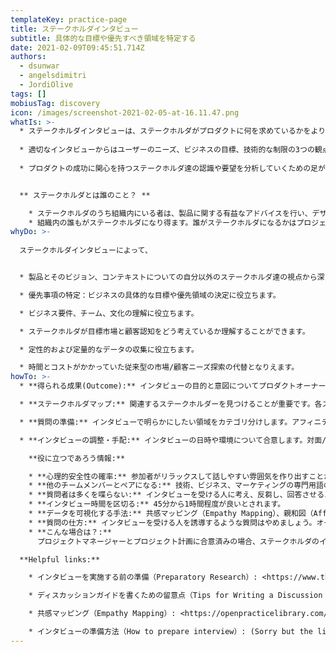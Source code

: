 ```yaml
---
templateKey: practice-page
title: ステークホルダインタビュー
subtitle: 具体的な目標や優先すべき領域を特定する
date: 2021-02-09T09:45:51.714Z
authors:
  - dsunwar
  - angelsdimitri
  - JordiOlive
tags: []
mobiusTag: discovery
icon: /images/screenshot-2021-02-05-at-16.11.47.png
whatIs: >-
  * ステークホルダインタビューは、ステークホルダがプロダクトに何を求めているかをより深く理解するために行うステークホルダとの対話です。
  
  * 適切なインタビューからはユーザーのニーズ、ビジネスの目標、技術的な制限の3つの観点から有用な情報や洞察を得ることができるでしょう。
  
  * プロダクトの成功に関心を持つステークホルダ達の認識や要望を分析していくための足がかりとなります。


  ** ステークホルダとは誰のこと？ **

    * ステークホルダのうち組織内にいる者は、製品に関する有益なアドバイスを行い、デザインプロセスを簡素化するのに役立つ人物です。
    * 組織内の誰もがステークホルダになり得ます。誰がステークホルダになるかはプロジェクトによりけりですが、役員等の上位職、一般の従業員、影響力のある社内ユーザー等が該当します。例えば、プロダクトオーナー、IT部門長、データ部門長、ITマネージャー、マーケティングマネージャー等です。
whyDo: >-
  
  ステークホルダインタビューによって、


  * 製品とそのビジョン、コンテキストについての自分以外のステークホルダ達の視点から深く理解することができるようになります。

  * 優先事項の特定：ビジネスの具体的な目標や優先領域の決定に役立ちます。

  * ビジネス要件、チーム、文化の理解に役立ちます。

  * ステークホルダが目標市場と顧客認知をどう考えているか理解することができます。

  * 定性的および定量的なデータの収集に役立ちます。

  * 時間とコストがかかっていた従来型の市場/顧客ニーズ探索の代替となりえます。
howTo: >-
  * **得られる成果(Outcome):** インタビューの目的と意図についてプロダクトオーナーと合意します。

  * **ステークホルダマップ:** 関連するステークホルダーを見つけることが重要です。各ステークホルダの役割と、プロジェクトにどのように影響を与えるかを理解するために、ステークホルダーマッピングのワークショップを実施します。

  * **質問の準備:** インタビューで明らかにしたい領域をカテゴリ分けします。アフィニティ・ダイアグラム（親和図）が有効です。（訳注：類似点を見出してグループ分けする手法。様々なステークホルダを付箋で書き出し、彼らを興味や影響力等の観点でグループ分けする。）

  * **インタビューの調整・手配:** インタビューの日時や環境について合意します。対面/リモート、場所/リモート会議ツール、等。

    **役に立つであろう情報:** 

    * **心理的安全性の確率:** 参加者がリラックスして話しやすい雰囲気を作り出すことが不可欠です。インタビューの意図を明確にし、情報がいつ、どのように、誰に共有されるかを明示し、アクティブリスニングを促して回答できる状況を作りましょう。
    * **他のチームメンバーとペアになる:** 技術、ビジネス、マーケティングの専門用語の検証に役立ちます。
    * **質問者は多くを喋らない:** インタビューを受ける人に考え、反芻し、回答させるようにしましょう。沈黙を気まずく感じる必要はありません。
    * **インタビュー時間を区切る:** 45分から1時間程度が良いとされます。
    * **データを可視化する手法:** 共感マッピング（Empathy Mapping）、親和図（Affinity Mapping）、ユーザー（カスタマー）ジャーニーマッピング（User Journey Mapping）、プロトペルソナ（Proto-personas）
    * **質問の仕方:** インタビューを受ける人を誘導するような質問はやめましょう。オープンクエスチョン（Yes/Noで答える形式の質問ではなく、◯◯はどうですか？などのフリーテキストで答える形式の質問）が望ましいです。
    * **こんな場合は？:**
      プロジェクトマネージャーとプロジェクト計画に合意済みの場合、ステークホルダのインタビューをスキップも良いででしょうか？いいえ、絶対にスキップすべきではありません。

  **Helpful links:**

    * インタビューを実施する前の準備（Preparatory Research）: <https://www.thisisservicedesigndoing.com/methods/preparatory-research>

    * ディスカッションガイドを書くための留意点（Tips for Writing a Discussion Guide）: <https://medium.com/design-research-methods/tips-for-writing-a-discussion-guide-c08459131a54>

    * 共感マッピング（Empathy Mapping）: <https://openpracticelibrary.com/practice/empathy-mapping/>

    * インタビューの準備方法（How to prepare interview）: (Sorry but the link is incorrect.)
---
```

